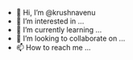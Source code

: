 - 👋 Hi, I’m @krushnavenu
- 👀 I’m interested in ...
- 🌱 I’m currently learning ...
- 💞️ I’m looking to collaborate on ...
- 📫 How to reach me ...

<!---
krushnavenu/krushnavenu is a ✨ special ✨ repository because its `README.md` (this file) appears on your GitHub profile.
You can click the Preview link to take a look at your changes.
--->
